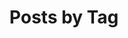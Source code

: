 ---
title: "Posts by Tag"
permalink: /tags/
layout: tags
author_profile: true
redirect_from:
  - /tags
  - /tags.html
---